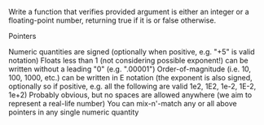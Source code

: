 Write a function that verifies provided argument is either an integer or a floating-point number, returning true if it is or false otherwise.

Pointers

Numeric quantities are signed (optionally when positive, e.g. "+5" is valid notation)
Floats less than 1 (not considering possible exponent!) can be written without a leading "0" (e.g. ".00001")
Order-of-magnitude (i.e. 10, 100, 1000, etc.) can be written in E notation (the exponent is also signed, optionally so if positive, e.g. all the following are valid 1e2, 1E2, 1e-2, 1E-2, 1e+2)
Probably obvious, but no spaces are allowed anywhere (we aim to represent a real-life number)
You can mix-n'-match any or all above pointers in any single numeric quantity